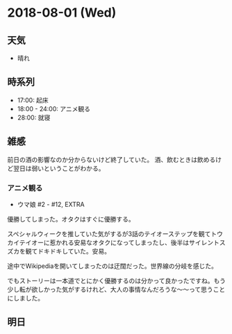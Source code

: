 # 2018-08-01 (Wed)

## 天気

- 晴れ

## 時系列

- 17:00: 起床
- 18:00 - 24:00: アニメ観る
- 28:00: 就寝

## 雑感

前日の酒の影響なのか分からないけど終了していた。
酒、飲むときは飲めるけど翌日は弱いということがわかる。

### アニメ観る

- ウマ娘 #2 - #12, EXTRA

優勝してしまった。オタクはすぐに優勝する。

スペシャルウィークを推していた気がするが3話のテイオーステップを観てトウカイテイオーに惹かれる安易なオタクになってしまったし、後半はサイレントスズカを観てドキドキしていた。安易。

途中でWikipediaを開いてしまったのは迂闊だった。世界線の分岐を感じた。

でもストーリーは一本道でとにかく優勝するのは分かって良かったですね。もう少し転が欲しかった気がするけれど、大人の事情なんだろうな〜〜って思うことにしました。

## 明日

